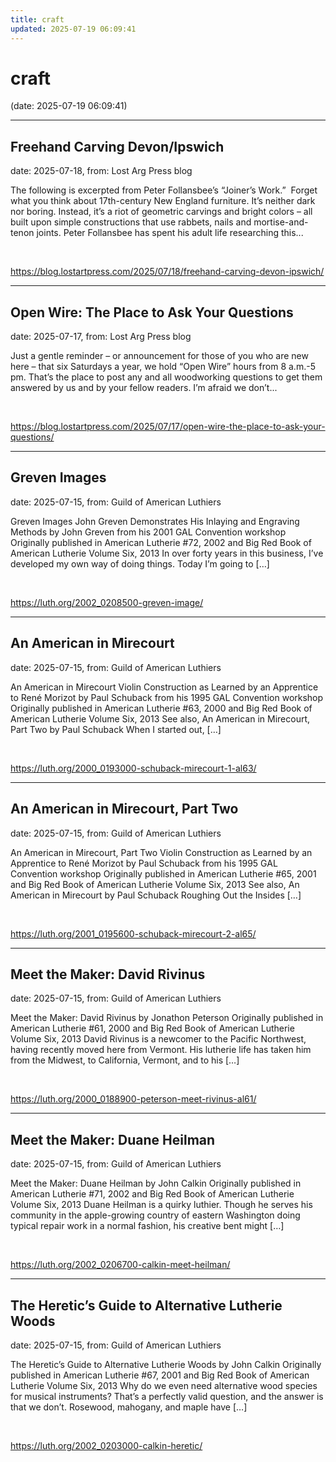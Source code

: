 ```yaml
---
title: craft
updated: 2025-07-19 06:09:41
---
```


# craft

(date: 2025-07-19 06:09:41)

---

## Freehand Carving Devon/Ipswich

date: 2025-07-18, from: Lost Arg Press blog

The following is excerpted from Peter Follansbee’s “Joiner’s Work.”&#160; Forget what you think about 17th-century New England furniture. It’s neither dark nor boring. Instead, it’s a riot of geometric carvings and bright colors – all built upon simple constructions that use rabbets, nails and mortise-and-tenon joints. Peter Follansbee has spent his adult life researching this... 

<br> 

<https://blog.lostartpress.com/2025/07/18/freehand-carving-devon-ipswich/>

---

## Open Wire: The Place to Ask Your Questions

date: 2025-07-17, from: Lost Arg Press blog

Just a gentle reminder – or announcement for those of you who are new here – that six Saturdays a year, we hold &#8220;Open Wire&#8221; hours from 8 a.m.-5 pm. That&#8217;s the place to post any and all woodworking questions to get them answered by us and by your fellow readers. I&#8217;m afraid we don&#8217;t... 

<br> 

<https://blog.lostartpress.com/2025/07/17/open-wire-the-place-to-ask-your-questions/>

---

## Greven Images

date: 2025-07-15, from: Guild of American Luthiers

Greven Images John Greven Demonstrates His Inlaying and Engraving Methods by John Greven from his 2001 GAL Convention workshop Originally published in American Lutherie #72, 2002 and Big Red Book of American Lutherie Volume Six, 2013 In over forty years in this business, I’ve developed my own way of doing things. Today I’m going to [&#8230;] 

<br> 

<https://luth.org/2002_0208500-greven-image/>

---

## An American in Mirecourt

date: 2025-07-15, from: Guild of American Luthiers

An American in Mirecourt Violin Construction as Learned by an Apprentice to René Morizot by Paul Schuback from his 1995 GAL Convention workshop Originally published in American Lutherie #63, 2000 and Big Red Book of American Lutherie Volume Six, 2013 See also, An American in Mirecourt, Part Two by Paul Schuback When I started out, [&#8230;] 

<br> 

<https://luth.org/2000_0193000-schuback-mirecourt-1-al63/>

---

## An American in Mirecourt, Part Two

date: 2025-07-15, from: Guild of American Luthiers

An American in Mirecourt, Part Two Violin Construction as Learned by an Apprentice to René Morizot by Paul Schuback from his 1995 GAL Convention workshop Originally published in American Lutherie #65, 2001 and Big Red Book of American Lutherie Volume Six, 2013 See also, An American in Mirecourt by Paul Schuback Roughing Out the Insides [&#8230;] 

<br> 

<https://luth.org/2001_0195600-schuback-mirecourt-2-al65/>

---

## Meet the Maker: David Rivinus

date: 2025-07-15, from: Guild of American Luthiers

Meet the Maker: David Rivinus by Jonathon Peterson Originally published in American Lutherie #61, 2000 and Big Red Book of American Lutherie Volume Six, 2013 David Rivinus is a newcomer to the Pacific Northwest, having recently moved here from Vermont. His lutherie life has taken him from the Midwest, to California, Vermont, and to his [&#8230;] 

<br> 

<https://luth.org/2000_0188900-peterson-meet-rivinus-al61/>

---

## Meet the Maker: Duane Heilman

date: 2025-07-15, from: Guild of American Luthiers

Meet the Maker: Duane Heilman by John Calkin Originally published in American Lutherie #71, 2002 and Big Red Book of American Lutherie Volume Six, 2013 Duane Heilman is a quirky luthier. Though he serves his community in the apple-growing country of eastern Washington doing typical repair work in a normal fashion, his creative bent might [&#8230;] 

<br> 

<https://luth.org/2002_0206700-calkin-meet-heilman/>

---

## The Heretic’s Guide to Alternative Lutherie Woods

date: 2025-07-15, from: Guild of American Luthiers

The Heretic’s Guide to Alternative Lutherie Woods by John Calkin Originally published in American Lutherie #67, 2001 and Big Red Book of American Lutherie Volume Six, 2013 Why do we even need alternative wood species for musical instruments? That’s a perfectly valid question, and the answer is that we don’t. Rosewood, mahogany, and maple have [&#8230;] 

<br> 

<https://luth.org/2002_0203000-calkin-heretic/>

